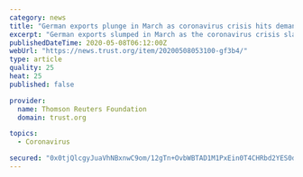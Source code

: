 ```yaml
---
category: news
title: "German exports plunge in March as coronavirus crisis hits demand"
excerpt: "German exports slumped in March as the coronavirus crisis slashed demand for goods from Europe's biggest economy, the Federal Statistics Office said on Friday. Seasonally adjusted exports dived 11.8% on the month while imports fell by 5."
publishedDateTime: 2020-05-08T06:12:00Z
webUrl: "https://news.trust.org/item/20200508053100-gf3b4/"
type: article
quality: 25
heat: 25
published: false

provider:
  name: Thomson Reuters Foundation
  domain: trust.org

topics:
  - Coronavirus

secured: "0x0tjQlcgyJuaVhNBxnwC9om/12gTn+OvbWBTAD1M1PxEin0T4CHRbd2YES0d7LT/m90FhppFCjMByT/KvGgjtcZMOqca/GrEQ1CWt4ZVDh3KZ7UlZtkXZUMInT2FZtu+rSuG42bVcXnq9FWTySs3vt7ytDIMbrIg2iIPwwcru7nVjQpH486Ni+rm8m2YKDQeLogPNut0n+hCLO0s5+Iu2VieUpgbn49Mtz7f/rK4UkrpwxSn9Nd6Wqwc07ESkga0IZKqi1S4ZzE+yab8YHjHsFXbyDNRtieN6s9S2vQ9kQ3vTcw2NdkeUNorAMQogeS;DQWhvWJV61HfG3csJKguMg=="
---
```



